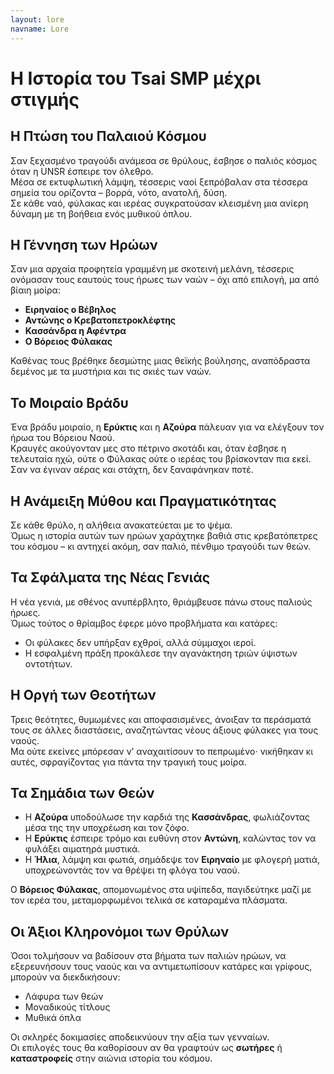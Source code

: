 ```yaml
---
layout: lore
navname: Lore
---
```


# Η Ιστορία του Tsai SMP μέχρι στιγμής

## Η Πτώση του Παλαιού Κόσμου

Σαν ξεχασμένο τραγούδι ανάμεσα σε θρύλους, έσβησε ο παλιός κόσμος όταν η UNSR έσπειρε τον όλεθρο.  
Μέσα σε εκτυφλωτική λάμψη, τέσσερις ναοί ξεπρόβαλαν στα τέσσερα σημεία του ορίζοντα – βορρά, νότο, ανατολή, δύση.  
Σε κάθε ναό, φύλακας και ιερέας συγκρατούσαν κλεισμένη μια ανίερη δύναμη με τη βοήθεια ενός μυθικού όπλου.

## Η Γέννηση των Ηρώων

Σαν μια αρχαία προφητεία γραμμένη με σκοτεινή μελάνη, τέσσερις ονόμασαν τους εαυτούς τους ήρωες των ναών – όχι από επιλογή, μα από βίαιη μοίρα:

- **Ειρηναίος ο Βέβηλος**  
- **Αντώνης ο Κρεβατοπετροκλέφτης**  
- **Κασσάνδρα η Αφέντρα**  
- **Ο Βόρειος Φύλακας**

Καθένας τους βρέθηκε δεσμώτης μιας θεϊκής βούλησης, αναπόδραστα δεμένος με τα μυστήρια και τις σκιές των ναών.

## Το Μοιραίο Βράδυ

Ένα βράδυ μοιραίο, η **Ερύκτις** και η **Αζούρα** πάλευαν για να ελέγξουν τον ήρωα του Βόρειου Ναού.  
Κραυγές ακούγονταν μες στο πέτρινο σκοτάδι και, όταν έσβησε η τελευταία ηχώ, ούτε ο Φύλακας ούτε ο ιερέας του βρίσκονταν πια εκεί.  
Σαν να έγιναν αέρας και στάχτη, δεν ξαναφάνηκαν ποτέ.

## Η Ανάμειξη Μύθου και Πραγματικότητας

Σε κάθε θρύλο, η αλήθεια ανακατεύεται με το ψέμα.  
Όμως η ιστορία αυτών των ηρώων χαράχτηκε βαθιά στις κρεβατόπετρες του κόσμου – κι αντηχεί ακόμη, σαν παλιό, πένθιμο τραγούδι των θεών.

## Τα Σφάλματα της Νέας Γενιάς

Η νέα γενιά, με σθένος ανυπέρβλητο, θριάμβευσε πάνω στους παλιούς ήρωες.  
Όμως τούτος ο θρίαμβος έφερε μόνο προβλήματα και κατάρες:

- Οι φύλακες δεν υπήρξαν εχθροί, αλλά σύμμαχοι ιεροί.
- Η εσφαλμένη πράξη προκάλεσε την αγανάκτηση τριών ύψιστων οντοτήτων.

## Η Οργή των Θεοτήτων

Τρεις θεότητες, θυμωμένες και αποφασισμένες, άνοιξαν τα περάσματά τους σε άλλες διαστάσεις, αναζητώντας νέους άξιους φύλακες για τους ναούς.  
Μα ούτε εκείνες μπόρεσαν ν’ αναχαιτίσουν το πεπρωμένο· νικήθηκαν κι αυτές, σφραγίζοντας για πάντα την τραγική τους μοίρα.

## Τα Σημάδια των Θεών

- Η **Αζούρα** υποδούλωσε την καρδιά της **Κασσάνδρας**, φωλιάζοντας μέσα της την υποχρέωση και τον ζόφο.
- Η **Ερύκτις** έσπειρε τρόμο και ευθύνη στον **Αντώνη**, καλώντας τον να φυλάξει αιματηρά μυστικά.
- Η **Ήλια**, λάμψη και φωτιά, σημάδεψε τον **Ειρηναίο** με φλογερή ματιά, υποχρεώνοντάς τον να θρέψει τη φλόγα του ναού.

Ο **Βόρειος Φύλακας**, απομονωμένος στα υψίπεδα, παγιδεύτηκε μαζί με τον ιερέα του, μεταμορφωμένοι τελικά σε καταραμένα πλάσματα.

## Οι Άξιοι Κληρονόμοι των Θρύλων

Όσοι τολμήσουν να βαδίσουν στα βήματα των παλιών ηρώων, να εξερευνήσουν τους ναούς και να αντιμετωπίσουν κατάρες και γρίφους, μπορούν να διεκδικήσουν:

- Λάφυρα των θεών
- Μοναδικούς τίτλους
- Μυθικά όπλα

Οι σκληρές δοκιμασίες αποδεικνύουν την αξία των γενναίων.  
Οι επιλογές τους θα καθορίσουν αν θα γραφτούν ως **σωτήρες** ή **καταστροφείς** στην αιώνια ιστορία του κόσμου.
